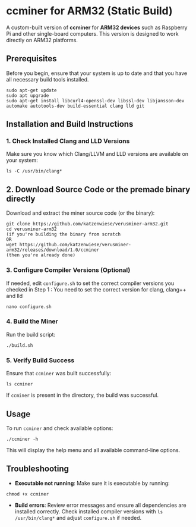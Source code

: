 # ccminer for ARM32 (Static Build)

A custom-built version of **ccminer** for **ARM32 devices** such as Raspberry Pi and other single-board computers. This version is designed to work directly on ARM32 platforms.

## Prerequisites

Before you begin, ensure that your system is up to date and that you have all necessary build tools installed.

```
sudo apt-get update
sudo apt upgrade
sudo apt-get install libcurl4-openssl-dev libssl-dev libjansson-dev automake autotools-dev build-essential clang lld git
```
## Installation and Build Instructions

### 1. Check Installed Clang and LLD Versions

Make sure you know which Clang/LLVM and LLD versions are available on your system:

```
ls -C /usr/bin/clang*
```

## 2. Download Source Code or the premade binary directly

Download and extract the miner source code (or the binary):

```
git clone https://github.com/katzenwiese/verusminer-arm32.git
cd verusminer-arm32
(if you're building the binary from scratch
OR
wget https://github.com/katzenwiese/verusminer-arm32/releases/download/1.0/ccminer
(then you're already done)
```

### 3. Configure Compiler Versions (Optional)

If needed, edit `configure.sh` to set the correct compiler versions you checked in Step 1 :
You need to set the correct version for clang, clang++ and lld

```
nano configure.sh
```

### 4. Build the Miner

Run the build script:

```
./build.sh
```

### 5. Verify Build Success

Ensure that `ccminer` was built successfully:

```
ls ccminer
```

If `ccminer` is present in the directory, the build was successful.

## Usage

To run `ccminer` and check available options:

```
./ccminer -h
```

This will display the help menu and all available command-line options.

## Troubleshooting

- **Executable not running**: Make sure it is executable by running:

```
chmod +x ccminer
```

- **Build errors**: Review error messages and ensure all dependencies are installed correctly.
Check installed compiler versions with `ls /usr/bin/clang*` and adjust `configure.sh` if needed.

 
